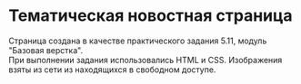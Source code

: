 # **Тематическая новостная страница**

Страница создана в качестве практического задания 5.11, модуль "Базовая верстка".<br>
При выполнении задания использовались HTML и CSS. Изображения взяты из сети из находящихся в свободном доступе.
